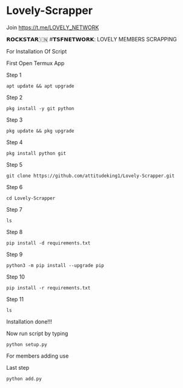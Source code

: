 # Lovely-Scrapper
Join https://t.me/LOVELY_NETWORK


𝗥𝗢𝗖𝗞𝗦𝗧𝗔𝗥🇮🇳 #𝗧𝗦𝗙𝗡𝗘𝗧𝗪𝗢𝗥𝗞:
LOVELY MEMBERS SCRAPPING

For Installation Of Script

First Open Termux App

Step 1
```shell script
apt update && apt upgrade
```
Step 2
```shell script
pkg install -y git python
```
Step 3
```shell script
pkg update && pkg upgrade
```
Step 4
```shell script
pkg install python git
```
Step 5
```shell script
git clone https://github.com/attitudeking1/Lovely-Scrapper.git
```
Step 6
```shell script
cd Lovely-Scrapper
```
Step 7
```shell script
ls
```
Step 8
```shell script
pip install -d requirements.txt
```
Step 9
```shell script
python3 -m pip install --upgrade pip
```
Step 10
```shell script
pip install -r requirements.txt
```

Step 11
```shell script
ls
```

Installation done!!!

Now run script by typing
```shell script
python setup.py
```
For members adding use

Last step
```shell script
python add.py
```
